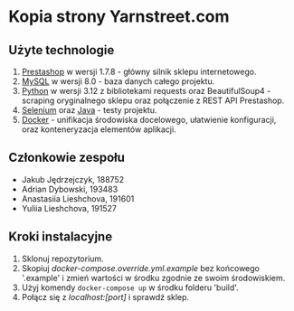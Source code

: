 # Kopia strony Yarnstreet.com

## Użyte technologie

1. [Prestashop](https://pl.prestashop.com/) w wersji 1.7.8 - główny silnik sklepu internetowego.
2. [MySQL](https://www.mysql.com/) w wersji 8.0 - baza danych całego projektu.
3. [Python](https://www.python.org/) w wersji 3.12 z bibliotekami requests oraz BeautifulSoup4 - scraping oryginalnego sklepu oraz połączenie z REST API Prestashop.
4. [Selenium](https://www.selenium.dev/) oraz [Java](https://www.java.com/en/) - testy projektu.
5. [Docker](https://www.docker.com/) - unifikacja środowiska docelowego, ułatwienie konfiguracji, oraz konteneryzacja elementów aplikacji.

## Członkowie zespołu

- Jakub Jędrzejczyk, 188752
- Adrian Dybowski, 193483
- Anastasiia Lieshchova, 191601
- Yuliia Lieshchova, 191527

## Kroki instalacyjne

1. Sklonuj repozytorium.
2. Skopiuj _docker-compose.override.yml.example_ bez końcowego '.example' i zmień wartości w środku zgodnie ze swoim środowiskiem.
3. Użyj komendy `docker-compose up` w środku folderu 'build'.
4. Połącz się z _localhost:[port]_ i sprawdź sklep.
